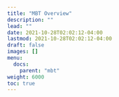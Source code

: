```yaml
---
title: "MBT Overview"
description: ""
lead: ""
date: 2021-10-28T02:02:12-04:00
lastmod: 2021-10-28T02:02:12-04:00
draft: false
images: []
menu: 
  docs:
    parent: "mbt"
weight: 6000
toc: true
---
```

